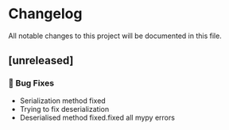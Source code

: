 # Changelog

All notable changes to this project will be documented in this file.

## [unreleased]

### 🐛 Bug Fixes

- Serialization method fixed
- Trying to fix deserialization
- Deserialised method fixed.fixed all mypy errors

<!-- generated by git-cliff -->
